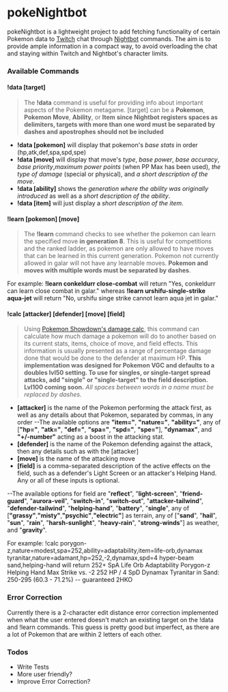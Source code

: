 # pokeNightbot


pokeNightbot is a lightweight project to add fetching functionality of certain Pokemon data to [Twitch](twitch.tv) chat through [Nightbot](nightbot.tv) commands. The aim is to provide ample information in a compact way, to avoid overloading the chat and staying within Twitch and Nightbot's character limits.

### Available Commands
#### !data [target]
>The **!data** command is useful for providing info about important aspects of the Pokemon metagame.
> [target] can be a **Pokemon**, **Pokemon Move**, **Ability**, or **Item**
> **since Nightbot registers spaces as delimiters, targets with more than one word must be separated by dashes and apostrophes should not be included**
- **!data [pokemon]** will display that pokemon's *base stats* in order (hp,atk,def,spa,spd,spe)
- **!data [move]** will display that move's *type*, *base power*, *base accuracy*, *base priority*,*maximum power points* (when PP Max has been used), *the type of damage* (special or physical), and *a short description of the move*.
- **!data [ability]** shows the *generation where the ability was originally introduced* as well as a *short description of the ability*.
- **!data [item]** will just display a *short description of the item*.

#### !learn [pokemon] [move]
>The **!learn** command checks to see whether the pokemon can learn the specified move **in generation 8**. This is useful for competitions and the ranked ladder, as pokemon are only allowed to have moves that can be learned in this current generation.
>Pokemon not currently allowed in galar will not have any learnable moves.
>**Pokemon and moves with multiple words must be separated by dashes**.

For example:
**!learn conkeldurr close-combat**
will return "Yes, conkeldurr can learn close combat in galar." whereas
**!learn urshifu-single-strike aqua-jet**
will return "No, urshifu singe strike cannot learn aqua jet in galar."

#### !calc [attacker] [defender] [move] [field]
>Using [Pokemon Showdown's damage calc](https://calc.pokemonshowdown.com/), this command can calculate how much damage a pokemon will do to another based on its current stats, items, choice of move, and field effects. This information is usually presented as a range of percentage damage done that would be done to the defender at maximum HP.
>**This implementation was designed for Pokemon VGC and defaults to a doubles lvl50 setting. To use for singles, or single-target spread attacks, add "single" or "single-target" to the field description. Lvl100 coming soon.**
>*All spaces between words in a name must be replaced by dashes.*
- **[attacker]** is the name of the Pokemon performing the attack first, as well as any details about that Pokemon, separated by commas, in any order
--The available options are **"item="**, **"nature="**, **"ability="**, any of [**"hp="**, **"atk="**, **"def="**, **"spa="**, **"spd="**, **"spe="**], **"dynamax"**, and **"+/-number"** acting as a boost in the attacking stat.
- **[defender]** is the name of the Pokemon defending against the attack, then any details such as with the [attacker]
- **[move]** is the name of the attacking move
- **[field]** is a comma-separated description of the active effects on the field, such as a defender's Light Screen or an attacker's Helping Hand. Any or all of these inputs is optional.

--The available options for field are "**reflect**", "**light-screen**", "**friend-guard**", "**aurora-veil**", "**switch-in**", "**switch-out**", "**attacker-tailwind**", "**defender-tailwind**", "**helping-hand**", "**battery**", "**single**", any of [**"grassy"**,**"misty"**,**"psychic"**,**"electric"**] as terrain, any of ["**sand**", "**hail**", "**sun**", "**rain**", "**harsh-sunlight**", "**heavy-rain**", "**strong-winds**"] as weather, and "**gravity**".

For example:
!calc porygon-z,nature=modest,spa=252,ability=adaptability,item=life-orb,dynamax tyranitar,nature=adamant,hp=252,-2,dynamax,spd=4 hyper-beam sand,helping-hand
will return
252+ SpA Life Orb Adaptability Porygon-z Helping Hand Max Strike vs. -2 252 HP / 4 SpD Dynamax Tyranitar in Sand: 250-295 (60.3 - 71.2%) -- guaranteed 2HKO

### Error Correction
Currently there is a 2-character edit distance error correction implemented when what the user entered doesn't match an existing target on the !data and !learn commands. This guess is pretty good but imperfect, as there are a lot of Pokemon that are within 2 letters of each other.

### Todos

 - Write Tests
 - More user friendly?
 - Improve Error Correction?
